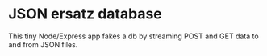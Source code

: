 JSON ersatz database
====================

This tiny Node/Express app fakes a db by streaming POST and GET data to and from JSON files.